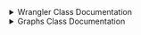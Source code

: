 <details>
<summary>Wrangler Class Documentation</summary>

The `Wrangler` class is a custom extension of the `pd.DataFrame` class with additional functionalities for data preprocessing and analysis.

The `Wrangler` class is a custom extension of the `pd.DataFrame` class with additional functionalities for data preprocessing and analysis.

## Inheritance

The `Wrangler` class inherits from the `pd.DataFrame` class and extends its functionalities with custom methods and attributes.

## Class Attributes

- `_metadata`: List of metadata attributes preserved in the class.

- **`_constructor`**

  - Description: This property returns a constructor for the class. The constructor is a function that can create a new instance of the class.

  - Returns:
    - Function: A constructor function.

## Methods

### Initialization

- **`__init__(self, *args, **kwargs)`**:
  
  - Description: Initializes the `Wrangler` object, with an optional `my_attr` attribute.

### Data Preprocessing

- **`strip_dataframe(self)`**

  - Description: This method strips leading and trailing white spaces from both the DataFrame columns and the values within those columns.

  - Note: This method modifies the DataFrame in place.
    
- **`normalize(self, col)`**

  - Description: This method performs normalization on a numerical column in the DataFrame.

  - Parameters:
    - `col`: String: The name of the numerical column to be normalized.

  - Note: This method modifies the DataFrame in place by replacing the values in the specified numerical column with their normalized counterparts.
       
- **`complete_imputation(self)`**

  - Description: This method performs imputation on the entire DataFrame, filling missing values regardless of datatype. Numerical columns are imputed with the mean of the column, while categorical columns are imputed with the mode of the column.

  - Note: This method modifies the DataFrame in place.
    
- **`remove_outlier_iqr(self, column)`**

  - Description: This method uses the Interquartile Range (IQR) method to identify and remove outliers from a numerical column in the DataFrame.

  - Parameters:
    - `column`: String: The name of the numerical column from which outliers are to be removed.

  - Note: This method modifies the DataFrame in place.
    
- **`outlier_limits_iqr(self, column)`**

  - Description: This method produces the upper and lower bound rows of a DataFrame using the Interquartile Range (IQR) method based on a given column.

  - Parameters:
    - `column`: String: The name of the numerical column used to calculate outliers.

  - Returns:
    - DataFrame: Rows of the DataFrame where values are considered outliers based on the IQR method. 
    
- **`show_outlier_rows(self)`**

  - Description: This method displays all rows in the DataFrame that contain outliers using the Interquartile Range (IQR) method.

  - Note: Outliers are determined separately for each numerical column in the DataFrame.

- **`category_datatype(self)`**

  - Description: This method type casts columns with an object datatype into a category datatype.

  - Note: This method modifies the DataFrame in place.
    
- **`turn_null(self, val)`**

  - Description: This method replaces values in a DataFrame that represent an unknown value but are not recorded as null (e.g., '-', '?', '*') with NaN.

  - Parameters:
    - `val`: The value to be replaced with NaN.

  - Note: This method modifies the DataFrame in place.

- **`null_percent(self)`**

  - Description: Outputs the percentage of null values in each column of the DataFrame.

- **`drop_null_by_percent(self, percent)`**

  - Description: Drops columns in a DataFrame that have a percentage of null values greater than or equal to the specified threshold.

  - Parameters:
    - `percent`: Float: The percentage threshold above which columns will be dropped. Expressed as a value between 0 and 100.

  - Note: This method modifies the DataFrame in place.
      
- **`bool_datatype(self, column, true_value, false_value)`**

  - Description: This method type casts an object datatype into a boolean datatype based on specified true and false values.

  - Parameters:
    - `column` (str): The name of the column in the DataFrame.
    - `true_value`: The value in the column to be considered as True.
    - `false_value`: The value in the column to be considered as False.

  - **Note**: This method modifies the DataFrame in place.

### Data Analysis

- **`dataframe_analysis(self)`**:
  
  - Description: Provides descriptive statistics, checks for null values, and duplicated rows.
    
- **`identify_columns(self)`**:
  
  - Description: Identifies numerical and categorical columns.
    
- **`column_analysis(self)`**

  - Description: This method identifies and analyzes columns in the DataFrame, categorizing them into numerical and categorical columns, and provides additional insights such as high cardinality categorical columns and numerical columns treated as categorical.

  - Returns:
    - `category_columns`: List of Strings: Names of categorical columns.
    - `numerical_columns`: List of Strings: Names of purely numerical columns.
    - `category_with_hi_cardinality`: List of Strings: Names of categorical columns with high cardinality.
    
  - Note: High cardinality is defined as having more than 50 unique values.
  
- **`categorical_column_summary(self, column_name, plot=False)`**

  - Description: This method provides a summary of a categorical column in the DataFrame.

  - Parameters:
    - `column_name`: String: The name of the categorical column to summarize.
    - `plot`: Boolean (default: False): If True, a count plot of the categorical column will be displayed.

  - Note: This method prints the count and percentage ratio of each category in the specified categorical column.
      
- **`numerical_column_summary(self, column, plot=False)`**

  - Description: This method provides a summary of a numerical column in the DataFrame.

  - Parameters:
    - `column`: String: The name of the numerical column to summarize.
    - `plot`: Boolean (default: False): If True, a histogram of the numerical column will be displayed along with the summary statistics.

  - Note: This method prints the summary statistics including count, mean, standard deviation, minimum, 5th, 10th, 20th, 30th, 40th, 50th (median), 60th, 70th, 80th, 90th, 95th, and 99th percentiles.

  
- **`target_cross_analysis_cat(self, target, cat_col)`**

  - Description: This method cross-examines the relationship between a target column (numerical) and a categorical column.

  - Parameters:
    - `target`: String: The name of the numerical target column.
    - `cat_col`: String: The name of the categorical column.

  - Note: This method prints the mean of the target column grouped by the categories in the specified categorical column.
       
- **`target_cross_analysis_num(self, target, num_col)`**

  - Description: This method cross-examines the relationship between a target column and a numerical column, regardless of the datatype of the target column.

  - Parameters:
    - `target`: String: The name of the target column.
    - `num_col`: String: The name of the numerical column.

- **`counter(self, column)`**

  - Description: This method prints a dictionary containing the unique values of a specified column along with the number of occurrences of each value.

  - Parameter(s):
    - `column`: String: The name of the column for which unique values and their occurrences are counted.

</details>

<details>
<summary>Graphs Class Documentation</summary>

The `Graphs` class provides a variety of methods for visualizing data using seaborn and matplotlib libraries. This class is designed to facilitate the creation of different types of plots for exploratory data analysis.

...

</details>
